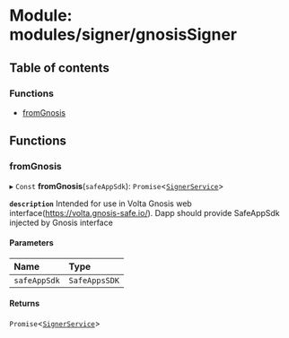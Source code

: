 # Module: modules/signer/gnosisSigner

## Table of contents

### Functions

- [fromGnosis](modules_signer_gnosisSigner.md#fromgnosis)

## Functions

### fromGnosis

▸ `Const` **fromGnosis**(`safeAppSdk`): `Promise`<[`SignerService`](../classes/modules_signer_signer_service.SignerService.md)\>

**`description`** Intended for use in Volta Gnosis web interface(https://volta.gnosis-safe.io/).
Dapp should provide SafeAppSdk injected by Gnosis interface

#### Parameters

| Name | Type |
| :------ | :------ |
| `safeAppSdk` | `SafeAppsSDK` |

#### Returns

`Promise`<[`SignerService`](../classes/modules_signer_signer_service.SignerService.md)\>
